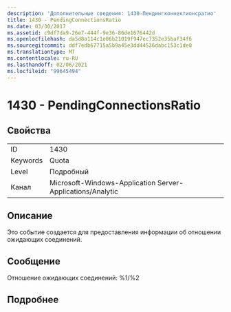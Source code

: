 ```yaml
---
description: 'Дополнительные сведения: 1430-Пендингконнектионсратио'
title: 1430 - PendingConnectionsRatio
ms.date: 03/30/2017
ms.assetid: c9df7da9-26e7-444f-9e36-86de1676442d
ms.openlocfilehash: da5d8a114c1e06b21019f947ec7352e35baf34f6
ms.sourcegitcommit: ddf7edb67715a5b9a45e3dd44536dabc153c1de0
ms.translationtype: MT
ms.contentlocale: ru-RU
ms.lasthandoff: 02/06/2021
ms.locfileid: "99645494"
---
```

# <a name="1430---pendingconnectionsratio"></a>1430 - PendingConnectionsRatio

## <a name="properties"></a>Свойства  
  
|||  
|-|-|  
|ID|1430|  
|Keywords|Quota|  
|Level|Подробный|  
|Канал|Microsoft-Windows-Application Server-Applications/Analytic|  
  
## <a name="description"></a>Описание  

 Это событие создается для предоставления информации об отношении ожидающих соединений.  
  
## <a name="message"></a>Сообщение  

 Отношение ожидающих соединений: %1/%2  
  
## <a name="details"></a>Подробнее
